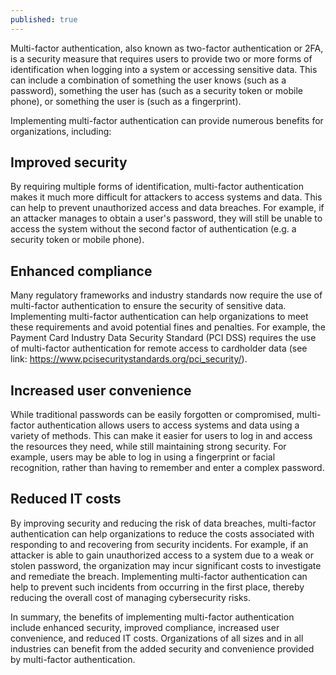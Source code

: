 ```yaml
---
published: true
---
```

Multi-factor authentication, also known as two-factor authentication or 2FA, is a security measure that requires users to provide two or more forms of identification when logging into a system or accessing sensitive data. This can include a combination of something the user knows (such as a password), something the user has (such as a security token or mobile phone), or something the user is (such as a fingerprint).

Implementing multi-factor authentication can provide numerous benefits for organizations, including:

## Improved security
By requiring multiple forms of identification, multi-factor authentication makes it much more difficult for attackers to access systems and data. This can help to prevent unauthorized access and data breaches. For example, if an attacker manages to obtain a user's password, they will still be unable to access the system without the second factor of authentication (e.g. a security token or mobile phone).

## Enhanced compliance
Many regulatory frameworks and industry standards now require the use of multi-factor authentication to ensure the security of sensitive data. Implementing multi-factor authentication can help organizations to meet these requirements and avoid potential fines and penalties. For example, the Payment Card Industry Data Security Standard (PCI DSS) requires the use of multi-factor authentication for remote access to cardholder data (see link: https://www.pcisecuritystandards.org/pci_security/).

## Increased user convenience
While traditional passwords can be easily forgotten or compromised, multi-factor authentication allows users to access systems and data using a variety of methods. This can make it easier for users to log in and access the resources they need, while still maintaining strong security. For example, users may be able to log in using a fingerprint or facial recognition, rather than having to remember and enter a complex password.

## Reduced IT costs
By improving security and reducing the risk of data breaches, multi-factor authentication can help organizations to reduce the costs associated with responding to and recovering from security incidents. For example, if an attacker is able to gain unauthorized access to a system due to a weak or stolen password, the organization may incur significant costs to investigate and remediate the breach. Implementing multi-factor authentication can help to prevent such incidents from occurring in the first place, thereby reducing the overall cost of managing cybersecurity risks.

In summary, the benefits of implementing multi-factor authentication include enhanced security, improved compliance, increased user convenience, and reduced IT costs. Organizations of all sizes and in all industries can benefit from the added security and convenience provided by multi-factor authentication.
